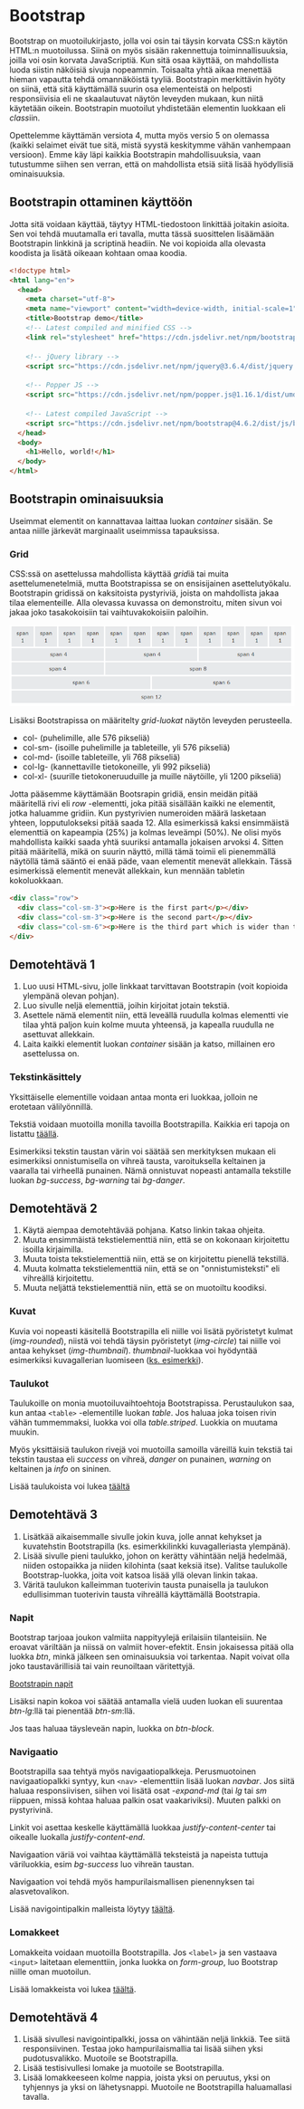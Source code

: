 # Bootstrap

Bootstrap on muotoilukirjasto, jolla voi osin tai täysin korvata CSS:n käytön HTML:n muotoilussa. Siinä on myös sisään rakennettuja toiminnallisuuksia, joilla voi osin korvata JavaScriptiä. Kun sitä osaa käyttää, on mahdollista luoda siistin näköisiä sivuja nopeammin. Toisaalta yhtä aikaa menettää hieman vapautta tehdä omannäköistä tyyliä. Bootstrapin merkittävin hyöty on siinä, että sitä käyttämällä suurin osa elementeistä on helposti responsiivisia eli ne skaalautuvat näytön leveyden mukaan, kun niitä käytetään oikein. Bootstrapin muotoilut yhdistetään elementin luokkaan eli *class*iin.

Opettelemme käyttämän versiota 4, mutta myös versio 5 on olemassa (kaikki selaimet eivät tue sitä, mistä syystä keskitymme vähän vanhempaan versioon). Emme käy läpi kaikkia Bootstrapin mahdollisuuksia, vaan tutustumme siihen sen verran, että on mahdollista etsiä siitä lisää hyödyllisiä ominaisuuksia. 

## Bootstrapin ottaminen käyttöön

Jotta sitä voidaan käyttää, täytyy HTML-tiedostoon linkittää joitakin asioita. Sen voi tehdä muutamalla eri tavalla, mutta tässä suosittelen lisäämään Bootstrapin linkkinä ja scriptinä headiin. Ne voi kopioida alla olevasta koodista ja lisätä oikeaan kohtaan omaa koodia.

````html
<!doctype html>
<html lang="en">
  <head>
    <meta charset="utf-8">
    <meta name="viewport" content="width=device-width, initial-scale=1">
    <title>Bootstrap demo</title>
    <!-- Latest compiled and minified CSS -->
    <link rel="stylesheet" href="https://cdn.jsdelivr.net/npm/bootstrap@4.6.2/dist/css/bootstrap.min.css">

    <!-- jQuery library -->
    <script src="https://cdn.jsdelivr.net/npm/jquery@3.6.4/dist/jquery.slim.min.js"></script>

    <!-- Popper JS -->
    <script src="https://cdn.jsdelivr.net/npm/popper.js@1.16.1/dist/umd/popper.min.js"></script>

    <!-- Latest compiled JavaScript -->
    <script src="https://cdn.jsdelivr.net/npm/bootstrap@4.6.2/dist/js/bootstrap.bundle.min.js"></script>
  </head>
  <body>
    <h1>Hello, world!</h1>
  </body>
</html>
````

## Bootstrapin ominaisuuksia

Useimmat elementit on kannattavaa laittaa luokan *container* sisään. Se antaa niille järkevät marginaalit useimmissa tapauksissa.

### Grid

CSS:ssä on asettelussa mahdollista käyttää *grid*iä tai muita asettelumenetelmiä, mutta Bootstrapissa se on ensisijainen asettelutyökalu. Bootstrapin gridissä on kaksitoista pystyriviä, joista on mahdollista jakaa tilaa elementeille. Alla olevassa kuvassa on demonstroitu, miten sivun voi jakaa joko tasakokoisiin tai vaihtuvakokoisiin paloihin.

![Bootstrapin grid](bootstrapgrid.PNG)

Lisäksi Bootstrapissa on määritelty *grid-luokat* näytön leveyden perusteella. 
- col- (puhelimille, alle 576 pikseliä)
- col-sm- (isoille puhelimille ja tableteille, yli 576 pikseliä)
- col-md- (isoille tableteille, yli 768 pikseliä)
- col-lg- (kannettaville tietokoneille, yli 992 pikseliä)
- col-xl- (suurille tietokoneruuduille ja muille näytöille, yli 1200 pikseliä)

Jotta pääsemme käyttämään Bootsrapin gridiä, ensin meidän pitää määritellä rivi eli *row* -elementti, joka pitää sisällään kaikki ne elementit, jotka haluamme gridiin. Kun pystyrivien numeroiden määrä lasketaan yhteen, lopputulokseksi pitää saada 12. Alla esimerkissä kaksi ensimmäistä elementtiä on kapeampia (25%) ja kolmas leveämpi (50%). Ne olisi myös mahdollista kaikki saada yhtä suuriksi antamalla jokaisen arvoksi 4. Sitten pitää määritellä, mikä on suurin näyttö, millä tämä toimii eli pienemmällä näytöllä tämä sääntö ei enää päde, vaan elementit menevät allekkain. Tässä esimerkissä elementit menevät allekkain, kun mennään tabletin kokoluokkaan.

````html
<div class="row">
  <div class="col-sm-3"><p>Here is the first part</p></div>
  <div class="col-sm-3"><p>Here is the second part</p></div>
  <div class="col-sm-6"><p>Here is the third part which is wider than the first two</p></div>
</div>
````


## Demotehtävä 1

1. Luo uusi HTML-sivu, jolle linkkaat tarvittavan Bootstrapin (voit kopioida ylempänä olevan pohjan).
2. Luo sivulle neljä elementtiä, joihin kirjoitat jotain tekstiä.
3. Asettele nämä elementit niin, että leveällä ruudulla kolmas elementti vie tilaa yhtä paljon kuin kolme muuta yhteensä, ja kapealla ruudulla ne asettuvat allekkain.
4. Laita kaikki elementit luokan *container* sisään ja katso, millainen ero asettelussa on.

### Tekstinkäsittely

Yksittäiselle elementille voidaan antaa monta eri luokkaa, jolloin ne erotetaan välilyönnillä.

Tekstiä voidaan muotoilla monilla tavoilla Bootstrapilla. Kaikkia eri tapoja on listattu [täällä](https://www.w3schools.com/bootstrap/bootstrap_typography.asp)<base target="_blank">. 

Esimerkiksi tekstin taustan värin voi säätää sen merkityksen mukaan eli esimerkiksi onnistumisella on vihreä tausta, varoituksella keltainen ja vaaralla tai virheellä punainen. Nämä onnistuvat nopeasti antamalla tekstille luokan *bg-success*, *bg-warning* tai *bg-danger*.

## Demotehtävä 2

1. Käytä aiempaa demotehtävää pohjana. Katso linkin takaa ohjeita.
2. Muuta ensimmäistä tekstielementtiä niin, että se on kokonaan kirjoitettu isoilla kirjaimilla.
3. Muuta toista tekstielementtiä niin, että se on kirjoitettu pienellä tekstillä.
4. Muuta kolmatta tekstielementtiä niin, että se on "onnistumisteksti" eli vihreällä kirjoitettu.
5. Muuta neljättä tekstielementtiä niin, että se on muotoiltu koodiksi.

### Kuvat

Kuvia voi nopeasti käsitellä Bootstrapilla eli niille voi lisätä pyöristetyt kulmat (*img-rounded*), niistä voi tehdä täysin pyöristetyt (*img-circle*) tai niille voi antaa kehykset (*img-thumbnail*). *thumbnail*-luokkaa voi hyödyntää esimerkiksi kuvagallerian luomiseen ([ks. esimerkki](https://www.w3schools.com/bootstrap/bootstrap_images.asp)<base target="_blank">).

### Taulukot

Taulukoille on monia muotoiluvaihtoehtoja Bootstrapissa. Perustaulukon saa, kun antaa ``<table>`` -elementille luokan *table*. Jos haluaa joka toisen rivin vähän tummemmaksi, luokka voi olla *table.striped*. Luokkia on muutama muukin. 

Myös yksittäisiä taulukon rivejä voi muotoilla samoilla väreillä kuin tekstiä tai tekstin taustaa eli *success* on vihreä, *danger* on punainen, *warning* on keltainen ja *info* on sininen. 

Lisää taulukoista voi lukea [täältä](https://www.w3schools.com/bootstrap4/bootstrap_tables.asp)<base target="_blank">

## Demotehtävä 3

1. Lisätkää aikaisemmalle sivulle jokin kuva, jolle annat kehykset ja kuvatehstin Bootstrapilla (ks. esimerkkilinkki kuvagalleriasta ylempänä).
2. Lisää sivulle pieni taulukko, johon on kerätty vähintään neljä hedelmää, niiden ostopaikka ja niiden kilohinta (saat keksiä itse). Valitse taulukolle Bootstrap-luokka, joita voit katsoa lisää yllä olevan linkin takaa.
3. Väritä taulukon kalleimman tuoterivin tausta punaisella ja taulukon edullisimman tuoterivin tausta vihreällä käyttämällä Bootstrapia.

### Napit

Bootstrap tarjoaa joukon valmiita nappityylejä erilaisiin tilanteisiin. Ne eroavat väriltään ja niissä on valmiit hover-efektit. Ensin jokaisessa pitää olla luokka *btn*, minkä jälkeen sen ominaisuuksia voi tarkentaa. Napit voivat olla joko taustavärillisiä tai vain reunoiltaan väritettyjä.

[Bootstrapin napit](https://www.w3schools.com/bootstrap4/bootstrap_buttons.asp)<base target="_blank">

Lisäksi napin kokoa voi säätää antamalla vielä uuden luokan eli suurentaa *btn-lg*:llä tai pienentää *btn-sm*:llä.

Jos taas haluaa täysleveän napin, luokka on *btn-block*.

### Navigaatio

Bootstrapilla saa tehtyä myös navigaatiopalkkeja. Perusmuotoinen navigaatiopalkki syntyy, kun ``<nav>`` -elementtiin lisää luokan *navbar*. Jos siitä haluaa responsiivisen, siihen voi lisätä osat *-expand-md* (tai *lg* tai *sm* riippuen, missä kohtaa haluaa palkin osat vaakariviksi). Muuten palkki on pystyrivinä.

Linkit voi asettaa keskelle käyttämällä luokkaa *justify-content-center* tai oikealle luokalla *justify-content-end*.

Navigaation väriä voi vaihtaa käyttämällä teksteistä ja napeista tuttuja väriluokkia, esim *bg-success* luo vihreän taustan. 

Navigaation voi tehdä myös hampurilaismallisen pienennyksen tai alasvetovalikon.

Lisää navigointipalkin malleista löytyy [täältä](https://www.w3schools.com/bootstrap4/bootstrap_navbar.asp)<base target="_blank">.

### Lomakkeet

Lomakkeita voidaan muotoilla Bootstrapilla. Jos ``<label>`` ja sen vastaava ``<input>`` laitetaan elementtiin, jonka luokka on *form-group*, luo Bootstrap niille oman muotoilun.

Lisää lomakkeista voi lukea [täältä](https://www.w3schools.com/bootstrap4/bootstrap_forms.asp)<base target="_blank">.

## Demotehtävä 4

1. Lisää sivullesi navigointipalkki, jossa on vähintään neljä linkkiä. Tee siitä responsiivinen. Testaa joko hampurilaismallia tai lisää siihen yksi pudotusvalikko. Muotoile se Bootstrapilla.
2. Lisää testisivullesi lomake ja muotoile se Bootstrapilla.
3. Lisää lomakkeeseen kolme nappia, joista yksi on peruutus, yksi on tyhjennys ja yksi on lähetysnappi. Muotoile ne Bootstrapilla haluamallasi tavalla.